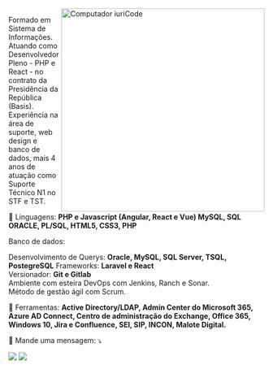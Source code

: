 <img src="https://raw.githubusercontent.com/MicaelliMedeiros/micaellimedeiros/master/image/computer-illustration.png" min-width="400px" max-width="400px" width="400px" align="right" alt="Computador iuriCode">

<p align="left"> 
  Formado em Sistema de Informações. Atuando como Desenvolvedor Pleno - PHP e React - no contrato da Presidência da República (Basis).
Experiência na área de suporte, web design e banco de dados, mais 4 anos de atuação como Suporte Técnico N1 no STF e TST.
</p>

<p align="left">
  🦄 Linguagens: <strong>PHP e Javascript (Angular, React e Vue) 
MySQL, SQL ORACLE, PL/SQL, HTML5, CSS3, PHP</strong>

</p>
Banco de dados:
<p align="left">Desenvolvimento de Querys: <strong>Oracle, MySQL, SQL Server, TSQL, PostegreSQL</strong>
Frameworks: <strong>Laravel e React</strong></br>
Versionador: <strong>Git e Gitlab</strong></br>
Ambiente com esteira DevOps com Jenkins, Ranch e Sonar.</br> 
Método de gestão ágil com Scrum.
</p>

<p align="left">
  💼 Ferramentas: <strong>Active Directory/LDAP, Admin Center do Microsoft 365, Azure AD Connect, Centro de administração do Exchange, Office 365, Windows 10, Jira e Confluence, SEI, SIP, INCON, Malote Digital.</strong>
</p>

<p align="left">
  💌 Mande uma mensagem: ⤵️
</p>

<p align="left">
  <a href="mailto:mateusnl.vg@gmail.com" alt="Gmail">
  <img src="https://img.shields.io/badge/-Gmail-FF0000?style=flat-square&labelColor=FF0000&logo=gmail&logoColor=white&link=GMAIL" /></a>

  <a href="https://www.linkedin.com/in/mateus-nascimento-14a4b4139/" alt="Linkedin">
  <img src="https://img.shields.io/badge/-Linkedin-0e76a8?style=flat-square&logo=Linkedin&logoColor=white&link=https://www.linkedin.com/in/mateus-nascimento-14a4b4139/" /></a>

</p>  
